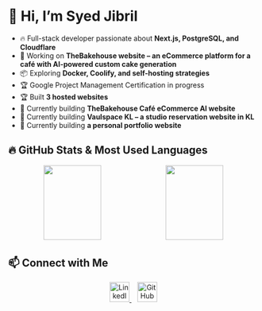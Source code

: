 # 👋 Hi, I’m Syed Jibril  

- 🔥 Full-stack developer passionate about **Next.js, PostgreSQL, and Cloudflare**  
- 🚀 Working on **TheBakehouse website – an eCommerce platform for a café with AI-powered custom cake generation**  
- 📦 Exploring **Docker, Coolify, and self-hosting strategies**  
- 🏆 Google Project Management Certification in progress  
- 🏆 Built **3 hosted websites**  
- 🎯 Currently building **TheBakehouse Café eCommerce AI website**  
- 🎯 Currently building **Vaulspace KL – a studio reservation website in KL**  
- 🎯 Currently building **a personal portfolio website**  

## 🔥 GitHub Stats & Most Used Languages  

<p align="center">
  <img width="48%" height="150px" src="https://github-readme-stats.vercel.app/api?username=SyedJibril&show_icons=true&theme=radical&count_private=true" />
  <img width="48%" height="150px" src="https://github-readme-stats.vercel.app/api/top-langs/?username=SyedJibril&layout=compact&theme=radical&langs_count=8" />
</p>  

## 📫 Connect with Me  

<p align="center">
  <a href="https://www.linkedin.com/in/syedjibril">
    <img src="https://skillicons.dev/icons?i=linkedin" width="40" height="40" alt="LinkedIn"/>
  </a>
  &nbsp;&nbsp;
  <a href="https://github.com/SyedJibril">
    <img src="https://skillicons.dev/icons?i=github" width="40" height="40" alt="GitHub"/>
  </a>
</p>

